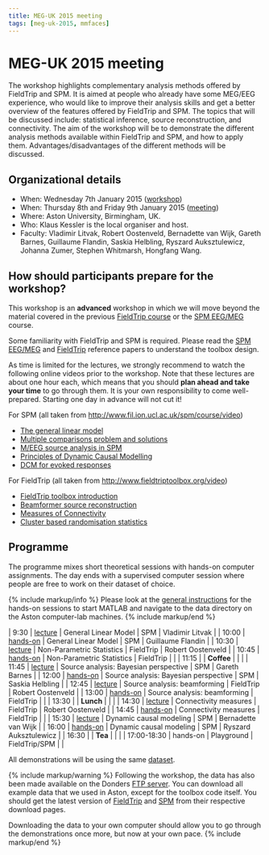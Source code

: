 ```yaml
---
title: MEG-UK 2015 meeting
tags: [meg-uk-2015, mmfaces]
---
```


# MEG-UK 2015 meeting

The workshop highlights complementary analysis methods offered by FieldTrip and SPM. It is aimed at people who already have some MEG/EEG experience, who would like to improve their analysis skills and get a better overview of the features offered by FieldTrip and SPM. The topics that will be discussed include: statistical inference, source reconstruction, and connectivity. The aim of the workshop will be to demonstrate the different analysis methods available within FieldTrip and SPM, and how to apply them. Advantages/disadvantages of the different methods will be discussed.

## Organizational details

- When: Wednesday 7th January 2015 ([workshop](http://www.aston.ac.uk/lhs/research/centres-facilities/brain-centre/meg-uk-2015/workshop))
- When: Thursday 8th and Friday 9th January 2015 ([meeting](http://www.aston.ac.uk/lhs/research/centres-facilities/brain-centre/meg-uk-2015))
- Where: Aston University, Birmingham, UK.
- Who: Klaus Kessler is the local organiser and host.
- Faculty: Vladimir Litvak, Robert Oostenveld, Bernadette van Wijk, Gareth Barnes, Guillaume Flandin, Saskia Helbling, Ryszard Auksztulewicz, Johanna Zumer, Stephen Whitmarsh, Hongfang Wang.

## How should participants prepare for the workshop?

This workshop is an **advanced** workshop in which we will move beyond the material covered in the previous [FieldTrip course](/workshop/birmingham) or the [SPM EEG/MEG](http://www.fil.ion.ucl.ac.uk/spm/course/slides14-meeg/) course.

Some familiarity with FieldTrip and SPM is required. Please read the [SPM EEG/MEG](http://www.hindawi.com/journals/cin/2011/852961) and [FieldTrip](http://www.hindawi.com/journals/cin/2011/156869/) reference papers to understand the toolbox design.

As time is limited for the lectures, we strongly recommend to watch the following online videos prior to the workshop. Note that these lectures are about one hour each, which means that you should **plan ahead and take your time** to go through them. It is your own responsibility to come well-prepared. Starting one day in advance will not cut it!

For SPM (all taken from <http://www.fil.ion.ucl.ac.uk/spm/course/video>)

- [The general linear model](http://www.fil.ion.ucl.ac.uk/spm/course/video/#MEEG_GLM)
- [Multiple comparisons problem and solutions](http://www.fil.ion.ucl.ac.uk/spm/course/video/#MEEG_MCP)
- [M/EEG source analysis in SPM](http://www.fil.ion.ucl.ac.uk/spm/course/video/#MEEG_Source)
- [Principles of Dynamic Causal Modelling](http://www.fil.ion.ucl.ac.uk/spm/course/video/#MEEG_PrincipleDCM)
- [DCM for evoked responses](http://www.fil.ion.ucl.ac.uk/spm/course/video/#MEEG_DCM_ERP)

For FieldTrip (all taken from <http://www.fieldtriptoolbox.org/video>)

- [FieldTrip toolbox introduction](https://www.youtube.com/watch?v=zOxCqcYmIfA)
- [Beamformer source reconstruction](https://www.youtube.com/watch?v=7eS11DtbIPw)
- [Measures of Connectivity](https://www.youtube.com/watch?v=LKrxdrntWcQ)
- [Cluster based randomisation statistics](https://www.youtube.com/watch?v=vOSfabsDUNg)

## Programme

The programme mixes short theoretical sessions with hands-on computer assignments. The day ends with a supervised computer session where people are free to work on their dataset of choice.

{% include markup/info %}
Please look at the [general instructions](/workshop/meg-uk-2015/general) for the hands-on sessions to start MATLAB and navigate to the data directory on the Aston computer-lab machines.
{% include markup/end %}

| 9:30 | [lecture](/assets/pdf/workshop/meg-uk-2015/lecture1.pdf) | General Linear Model | SPM | Vladimir Litvak |
| 10:00 | [hands-on](/workshop/meg-uk-2015/spm_stats) | General Linear Model | SPM | Guillaume Flandin |
| 10:30 | [lecture](/assets/pdf/workshop/meg-uk-2015/lecture2.pdf) | Non-Parametric Statistics | FieldTrip | Robert Oostenveld |
| 10:45 | [hands-on](/workshop/meg-uk-2015/fieldtrip-stats-demo) | Non-Parametric Statistics | FieldTrip | |
| 11:15 | | **Coffee** | | |
| 11:45 | [lecture](/assets/pdf/workshop/meg-uk-2015/lecture3.pdf) | Source analysis: Bayesian perspective | SPM | Gareth Barnes |
| 12:00 | [hands-on](/workshop/meg-uk-2015/spm_source) | Source analysis: Bayesian perspective | SPM | Saskia Helbling |
| 12:45 | [lecture](/assets/pdf/workshop/meg-uk-2015/lecture4.pdf) | Source analysis: beamforming | FieldTrip | Robert Oostenveld |
| 13:00 | [hands-on](/workshop/meg-uk-2015/fieldtrip-beamformer-demo) | Source analysis: beamforming | FieldTrip | |
| 13:30 | | **Lunch** | | |
| 14:30 | [lecture](/assets/pdf/workshop/meg-uk-2015/lecture5.pdf) | Connectivity measures | FieldTrip | Robert Oostenveld |
| 14:45 | [hands-on](/workshop/meg-uk-2015/fieldtrip-connectivity-demo) | Connectivity measures | FieldTrip | |
| 15:30 | [lecture](/assets/pdf/workshop/meg-uk-2015/lecture6.pdf) | Dynamic causal modeling | SPM | Bernadette van Wijk |
| 16:00 | [hands-on](/workshop/meg-uk-2015/dcm_tutorial) | Dynamic causal modeling | SPM | Ryszard Auksztulewicz |
| 16:30 | | **Tea** | | |
| 17:00-18:30 | hands-on | Playground | FieldTrip/SPM | |

All demonstrations will be using the same [dataset](/workshop/meg-uk-2015/dataset).

{% include markup/warning %}
Following the workshop, the data has also been made available on the Donders [FTP server](ftp://ftp.fieldtriptoolbox.org/pub/fieldtrip/example/meg-uk-2015/). You can download all example data that we used in Aston, except for the toolbox code itself. You should get the latest version of [FieldTrip](/download) and [SPM](http://www.fil.ion.ucl.ac.uk/spm/software/download.html) from their respective download pages.

Downloading the data to your own computer should allow you to go through the demonstrations once more, but now at your own pace.
{% include markup/end %}
